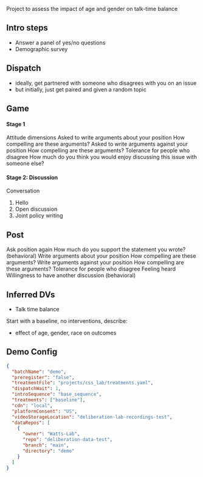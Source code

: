 Project to assess the impact of age and gender on talk-time balance

## Intro steps

- Answer a panel of yes/no questions
- Demographic survey

## Dispatch

- ideally, get partnered with someone who disagrees with you on an issue
- but initially, just get paired and given a random topic

## Game

#### Stage 1

Attitude dimensions
Asked to write arguments about your position
How compelling are these arguments?
Asked to write arguments against your position
How compelling are these arguments?
Tolerance for people who disagree
How much do you think you would enjoy discussing this issue with someone else?

#### Stage 2: Discussion

Conversation

1. Hello
2. Open discussion
3. Joint policy writing

## Post

Ask position again
How much do you support the statement you wrote? (behavioral)
Write arguments about your position
How compelling are these arguments?
Write arguments against your position
How compelling are these arguments?
Tolerance for people who disagree
Feeling heard
Willingness to have another discussion (behavioral)

## Inferred DVs

- Talk time balance

Start with a baseline, no interventions, describe:

- effect of age, gender, race on outcomes

## Demo Config

```json
{
  "batchName": "demo",
  "preregister": "false",
  "treatmentFile": "projects/css_lab/treatments.yaml",
  "dispatchWait": 1,
  "introSequence": "base_sequence",
  "treatments": ["baseline"],
  "cdn": "local",
  "platformConsent": "US",
  "videoStorageLocation": "deliberation-lab-recordings-test",
  "dataRepos": [
    {
      "owner": "Watts-Lab",
      "repo": "deliberation-data-test",
      "branch": "main",
      "directory": "demo"
    }
  ]
}
```
